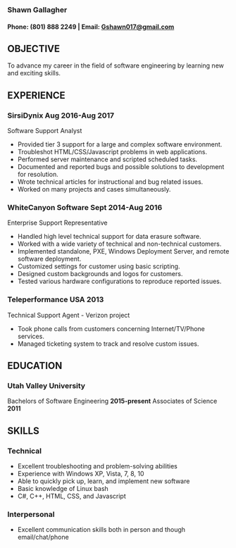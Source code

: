 ### Shawn Gallagher
#### Phone: (801) 888 2249 | Email: Gshawn017@gmail.com
## OBJECTIVE
To advance my career in the field of software engineering by learning new and exciting skills.
## EXPERIENCE
### **SirsiDynix Aug 2016-Aug 2017**
Software Support Analyst
+ Provided tier 3 support for a large and complex software environment.
+ Troubleshot HTML/CSS/Javascript problems in web applications.
+ Performed server maintenance and scripted scheduled tasks.
+ Documented and reported bugs and possible solutions to development for resolution.
+ Wrote technical articles for instructional and bug related issues.
+ Worked on many projects and cases simultaneously.
### **WhiteCanyon Software Sept 2014-Aug 2016**
Enterprise Support Representative
+ Handled high level technical support for data erasure software.
+ Worked with a wide variety of technical and non-technical customers.
+ Implemented standalone, PXE, Windows Deployment Server, and remote software deployment.
+ Customized settings for customer using basic scripting.
+ Designed custom backgrounds and logos for customers.
+ Tested various hardware configurations to reproduce reported issues.
### **Teleperformance USA 2013**
Technical Support Agent - Verizon project
+ Took phone calls from customers concerning Internet/TV/Phone services.
+ Managed ticketing system to track and resolve custom issues.
## EDUCATION
### **Utah Valley University**
Bachelors of Software Engineering **2015-present**
Associates of Science **2011**
## SKILLS
### **Technical**
+ Excellent troubleshooting and problem-solving abilities
+ Experience with Windows XP, Vista, 7, 8, 10
+ Able to quickly pick up, learn, and implement new software
+ Basic knowledge of Linux bash
+ C#, C++, HTML, CSS, and Javascript
### **Interpersonal**
+ Excellent communication skills both in person and though email/chat/phone